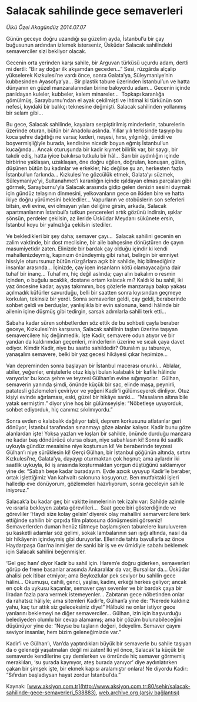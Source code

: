 # Salacak sahilinde gece semaverleri

*Ülkü Özel Akagündüz 2014.07.07*

<div class="pNewsDetailMainContent ctx_content" itemprop="articleBody">
 <p>
  Günün geceye doğru uzandığı şu güzelim ayda, İstanbul’u bir çay buğusunun ardından izlemek isterseniz, Üsküdar Salacak sahilindeki semaverciler sizi bekliyor olacak.
 </p>
 <p>
  Gecenin orta yerinden karşı sahile, bir Arguvan türküsü uçurdu adam, dertli mi dertli: “Bir ay doğar ilk akşamdan geceden…” Sesi, rüzgârda alçalıp yükselerek Kızkulesi’ne vardı önce, sonra Galata’ya, Süleymaniye’nin kubbesinden Ayasofya’ya… Bir plastik tabure üzerinden İstanbul’un ve hatta dünyanın en güzel manzaralarından birine bakıyordu adam… Gecenin içinde parıldayan kuleler, kubbeler, kalem minareler…  Topkapı karanlığa gömülmüş, Sarayburnu’ndan el ayak çekilmişti ve ihtimal ki türkünün son nefesi, kıyıdaki bir balıkçı teknesine değmişti. Salacak sahilinden yollanmış bir selam gibi…
 </p>
 <p>
  Bu gece, Salacak sahilinde, kayalara serpiştirilmiş minderlerin, taburelerin üzerinde oturan, bütün bir Anadolu aslında. Yıllar yılı terkisinde taşıyıp bu koca şehre dağıttığı ne varsa; kederi, neşesi, hırsı, yılgınlığı, ümidi ve boşvermişliğiyle burada, kendisine nicedir boyun eğmiş İstanbul’un kucağında… Ancak oturuşunda bir kadir kıymet bilirlik var, bir saygı, bir takdir ediş, hatta iyice bakılırsa tutkulu bir hâl… Sarı bir aydınlığın içinde birbirine yaklaşan, uzaklaşan, öne doğru eğilen, doğrulan, konuşan, gülen, düşünen bütün bu kadınlar ve erkekler, hiç değilse şu an, herkesten fazla İstanbul’un farkında… Kızkulesi’ne gözcülük etmek, Galata’yı süzmek, Süleymaniye’yi, Sultanahmet’i karanlığın içinde ışıldayan elmas parçaları gibi görmek, Sarayburnu’yla Salacak arasında gidip gelen denizin sesini duymak için gündüz telaşının dinmesini, yelkovanların gece on ikiden bire ve hatta ikiye doğru yürümesini beklediler… Vapurların ve otobüslerin son seferleri bitsin, evli evine, evi olmayan yılan deliğine girsin, arkada, Salacak apartmanlarının İstanbul’a tutkun pencereleri artık gözünü indirsin, ışıklar sönsün, perdeler çekilsin, az ileride Üsküdar Meydanı sükûnete ersin, İstanbul koyu bir yalnızlığa çekilsin istediler.
 </p>
 <p>
  Ve bekledikleri bir şey daha; semaver çayı…  Salacak sahilini gecenin en zalim vaktinde, bir dost meclisine, bir aile bahçesine dönüştüren de çayın masumiyetidir zaten. Elinizde bir bardak çay olduğu içindir ki kendi mahallenizdeymiş, kapınızın önündeymiş gibi rahat, belirgin bir emniyet hissiyle oturursunuz bütün rüzgârlara açık bir sahilde, hiç bilmediğiniz insanlar arasında… İçinizde, çay içen insanların kötü olamayacağına dair tuhaf bir inanç… Tuhaf mı, hiç değil aslında; çayı alın bakalım o resmin içinden, o buğulu sıcaklık, dostane ortam kalacak mı? Kaldı ki bu sahil, iki yaz öncesine kadar, ayyaş takımının, boş gözlerle manzaraya bakıp yakası açılmadık küfürler savurduğu, belli bir saatten sonra kıyısından geçmeye korkulan, tekinsiz bir yerdi. Sonra semaverler geldi, çay geldi, beraberinde sohbet geldi ve berduşlar, yanlışlıkla bir evin salonuna, kendi hâlinde bir ailenin içine düşmüş gibi tedirgin, sarsak adımlarla sahili terk etti…
 </p>
 <p>
  Sabaha kadar süren sohbetlerden söz ettik de bu sohbeti çayla beraber geceye, Kızkulesi’nin karşısına, Salacak sahilinin taşları üzerine taşıyan semavercilere hiç değinmedik. İşte Kadir, semavere odun atıyor ve bir yandan da kaldırımdan geçenleri, minderlerin üzerine ve sıcak çaya davet ediyor. Kimdir Kadir, niye bu saatte sahildedir? Oturalım şu tabureye, yanaşalım semavere, belki bir yaz gecesi hikâyesi çıkar hepimize…
 </p>
 <p>
  Van depreminden sonra başlayan bir İstanbul macerası onunki… Ablalar, abiler, yeğenler, eniştelerle otuz kişiyi bulan kalabalık bir kafile hâlinde varıyorlar bu koca şehre ve teyzesi Gülhan’ın evine sığınıyorlar.  Gülhan, semaverin yanında şimdi, önünde küçük bir sac, elinde maşa, peynirli, patatesli gözlemeleri çeviriyor ve yeğeni Kadir’i gülümseyerek dinliyor. Otuz kişiyi evinde ağırlaması, eski, güzel bir hikâye sanki…  “Masaların altına bile yatak sermiştim.” diyor yine hoş bir gülümseyişle: “Nöbetleşe uyuyorduk, sohbet ediyorduk, hiç canımız sıkılmıyordu.”
 </p>
 <p>
  Sonra evden o kalabalık dağılıyor tabii, deprem korkusunu atlatanlar geri dönüyor, İstanbul tarafından sınanmayı göze alanlar kalıyor. Kadir bunu göze alanlardan işte! Yoksa yazları ve kışları bir sahilde, önünde durduğu manzara ne kadar baş döndürücü olursa olsun, niye sabahlasın ki! Sonra iki saatlik uykuyla gündüz mesaisine niye koştursun ki! Ve beraberinde teyzesi Gülhan’ı niye sürüklesin ki! Gerçi Gülhan, bir İstanbul göğünün altında, sırtını Kızkulesi’ne, Galata’ya, dayayıp oturmaktan çok hoşnut; ama aylardır iki saatlik uykuyla, iki iş arasında koşturmaktan yorgun düştüğünü saklamıyor yine de: “Sabah beşe kadar buradayım. Evde azıcık uyuyup Kadir’le beraber, ortak işlettiğimiz Van kahvaltı salonuna koşuyoruz. Ben mutfaktaki işleri halledip eve dönüyorum, gözlemeleri hazırlıyorum, sonra geceleyin sahile iniyoruz.”
 </p>
 <p>
  Salacak’a bu kadar geç bir vakitte inmelerinin tek izahı var: Sahilde azimle ve ısrarla bekleyen zabıta görevlileri…  Saat gece biri gösterdiğinde ve görevliler ‘Haydi size kolay gelsin’ diyerek olay mahallini semarvercilere terk ettiğinde sahilin bir çırpıda film platosuna dönüşmesini görseniz! Semaverlerden duman henüz tütmeye başlamışken taburelere kuruluveren şu kasketli adamlar söz gelimi, sokak lambalarının sarı ışığı altında, nasıl da bir hikâyenin içindeymiş gibi duruyorlar. Ellerinde tahta bavullarla az önce Haydarpaşa Garı’na inmişler de sanki bir iş ve ev ümidiyle sabahı beklemek için Salacak sahilini beğenmişler.
 </p>
 <p>
  ‘Gel geç hanı’ diyor Kadir bu sahil için. Harem’e doğru giderken, semaverleri görüp de frene basanlar arasında Ankaralılar da var, Bursalılar da… Üsküdar ahalisi pek itibar etmiyor; ama Beykozlular pek seviyor bu sahilin gece hâlini… Okumuşu, cahili, genci, yaşlısı, kadını, erkeği herkes geliyor; ancak en çok da uykusu kaçanlar, semaver çayı sevenler ve bir bardak çaya bir liradan fazla para vermek istemeyenler… Zabıtanın gece nöbetinden onlar da rahatsız hâliyle; ama sitemleri Kadir’e, Gülhan’a yine de: “Nerede kaldınız yahu, kaç tur attık siz geleceksiniz diye!” Hâlbuki ne onlar istiyor gece yarılarını beklemeyi ne diğer semaverciler… Gülhan, izin için başvurduğu belediyeden olumlu bir cevap alamamış; ama bir çözüm bulunabileceğini düşünüyor yine de: “Neyse bu taşların değeri, ödeyelim. Semaver çayını seviyor insanlar, hem bizim geleneğimizde var.”
 </p>
 <p>
  Kadir’i ve Gülhan’ı, Van’da yaptırdıkları büyük bir semaverle bu sahile taşıyan da o geleneği yaşatmaları değil mi zaten! İki yıl önce, Salacak’ta küçük bir semaverde kendilerine çay demlerken ve ömründe hiç semaver görmemiş meraklıları, ‘su şurada kaynıyor, ateş burada yanıyor’ diye aydınlatırken çakan bir şimşek işte, bir ekmek kapısı aralamıştır onlara! Ne diyordu Kadir: “Sıfırdan başladıysan hayat zordur İstanbul’da.”
 </p>
</div>


Kaynak: [www.aksiyon.com.tr](http://www.aksiyon.com.tr:80/sehir/salacak-sahilinde-gece-semaverleri_538883), [web.archive.org (arşiv bağlantısı)](http://web.archive.org/web/20151126043754/http://www.aksiyon.com.tr:80/sehir/salacak-sahilinde-gece-semaverleri_538883)
